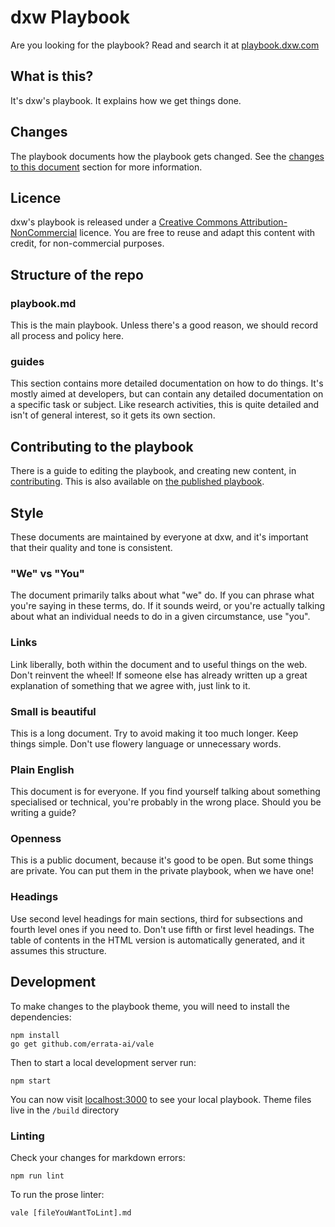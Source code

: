 # dxw Playbook

Are you looking for the playbook? Read and search it at [playbook.dxw.com](https://playbook.dxw.com)

## What is this?

It's dxw's playbook. It explains how we get things done.

## Changes

The playbook documents how the playbook gets changed. See the [changes to this
document](https://github.com/dxw/playbook/blob/master/playbook.md#changes-to-this-document)
section for more information.

## Licence

dxw's playbook is released under a [Creative Commons
Attribution-NonCommercial](http://creativecommons.org/licenses/by-nc/2.0/uk/)
licence. You are free to reuse and adapt this content with credit, for
non-commercial purposes.

## Structure of the repo

### playbook.md

This is the main playbook. Unless there's a good reason, we should record all
process and policy here.

### guides

This section contains more detailed documentation on how to do things. It's
mostly aimed at developers, but can contain any detailed documentation on a
specific task or subject. Like research activities, this is quite detailed and
isn't of general interest, so it gets its own section.

## Contributing to the playbook

There is a guide to editing the playbook, and creating new content, in
[contributing](contributing.md). This is also available
on [the published playbook](https://playbook.dxw.com/#/contributing).

## Style

These documents are maintained by everyone at dxw, and it's important that their
quality and tone is consistent.

### "We" vs "You"

The document primarily talks about what "we" do. If you can phrase what you're
saying in these terms, do. If it sounds weird, or you're actually talking about
what an individual needs to do in a given circumstance, use "you".

### Links

Link liberally, both within the document and to useful things on the web. Don't
reinvent the wheel! If someone else has already written up a great explanation
of something that we agree with, just link to it.

### Small is beautiful

This is a long document. Try to avoid making it too much longer. Keep things
simple. Don't use flowery language or unnecessary words.

### Plain English

This document is for everyone. If you find yourself talking about something
specialised or technical, you're probably in the wrong place. Should you be
writing a guide?

### Openness

This is a public document, because it's good to be open. But some things are
private. You can put them in the private playbook, when we have one!

### Headings

Use second level headings for main sections, third for subsections and fourth
level ones if you need to. Don't use fifth or first level headings. The table of
contents in the HTML version is automatically generated, and it assumes this
structure.

## Development

To make changes to the playbook theme, you will need to install the
dependencies:

```
npm install
go get github.com/errata-ai/vale
```

Then to start a local development server run:

```
npm start
```

You can now visit [localhost:3000](http://localhost:3000) to see your local
playbook. Theme files live in the `/build` directory

### Linting

Check your changes for markdown errors:

```
npm run lint
```

To run the prose linter:

```
vale [fileYouWantToLint].md
```
